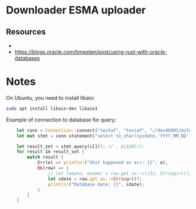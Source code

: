 # Downloader ESMA uploader

## Resources

*
* https://blogs.oracle.com/timesten/post/using-rust-with-oracle-databases


# Notes

On Ubuntu, you need to install libaio:

```bash
sudo apt install libaio-dev libaio1
```

Example of connection to database for query:

```rust
    let conn = Connection::connect("testaf", "testaf", "//devdb001/mifex3")?;
    let mut stmt = conn.statement("select to_char(sysdate,'YYYY_MM_DD') from dual").build()?;

    let result_set = stmt.query(&[])?; // , &[&30])?;
    for result in result_set {
        match result {
            Err(e) => println!("Shit happened on err: {}", e),
            Ok(row) => {
                // let (empno, ename) = row.get_as::<(i32, String)>()?;
                let sdate = row.get_as::<String>()?;
                println!("Database date: {}", sdate);
            }
        }
    }
```